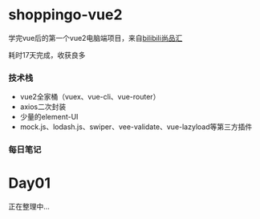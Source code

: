 # shoppingo-vue2

学完vue后的第一个vue2电脑端项目，来自[bilibili尚品汇](https://www.bilibili.com/video/BV1Vf4y1T7bw?p=2&spm_id_from=pageDriver&vd_source=c074cfcb590f03ed244ef1b7890c7837)

耗时17天完成，收获良多

### 技术栈

- vue2全家桶（vuex、vue-cli、vue-router）
- axios二次封装
- 少量的element-UI
- mock.js、lodash.js、swiper、vee-validate、vue-lazyload等第三方插件

### 每日笔记
# Day01

正在整理中...
